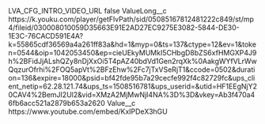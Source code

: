 <?xml version="1.0" encoding="UTF-8"?>
<CustomMetadata xmlns="http://soap.sforce.com/2006/04/metadata" xmlns:xsi="http://www.w3.org/2001/XMLSchema-instance" xmlns:xsd="http://www.w3.org/2001/XMLSchema">
    <label>LVA_CFG_INTRO_VIDEO_URL</label>
    <protected>false</protected>
    <values>
        <field>ValueLong__c</field>
        <value xsi:type="xsd:string">https://k.youku.com/player/getFlvPath/sid/05085167812481222c849/st/mp4/fileid/030008010059D35663E91E2AD27EC9275E3082-5844-DE30-1E3C-76CACD591E4A?k=55865cdf36569a4a261ff83a&amp;hd=1&amp;myp=0&amp;ts=137&amp;ctype=12&amp;ev=1&amp;token=0544&amp;oip=1042053450&amp;ep=cieUEkyMUMkI5CHbgD8bZS6xfHMGXP4J9h%2BFidJjALshQZy8nDjXxOi5T4pAZ40bdVd1Gen2rqXk%0AakgWYfVLrWwQqzurOfrhi%2FOQ5apVt%2BFzEhw%2Fc7jTxVSeRjT1&amp;ccode=0502&amp;duration=136&amp;expire=18000&amp;psid=bf42fde95b7a29cecfe992f4c82729fc&amp;ups_client_netip=62.28.121.74&amp;ups_ts=1508516781&amp;ups_userid=&amp;utid=HF1EEgNjY20CAV4%2BemJI2Ul2&amp;vid=XMzA2MjMwNjI4NA%3D%3D&amp;vkey=Ab3f470a46fb6acc521a2879b653a2620</value>
    </values>
    <values>
        <field>Value__c</field>
        <value xsi:type="xsd:string">https://www.youtube.com/embed/KxIPDeX3hGU</value>
    </values>
</CustomMetadata>
